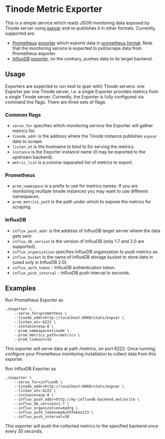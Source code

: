 # Tinode Metric Exporter

This is a simple service which reads JSON monitoring data exposed by Tinode server using [expvar](https://golang.org/pkg/expvar/) and re-publishes it in other formats.
Currently, supported are:
* [Prometheus](https://prometheus.io/) [exporter](https://prometheus.io/docs/instrumenting/exporters/) which exports data in [prometheus format](https://prometheus.io/docs/concepts/data_model/).
Note that the monitoring service is expected to pull/scrape data from Prometheus exporter.
* [InfluxDB](https://www.influxdata.com/) [exporter](https://docs.influxdata.com/influxdb/v1.7/tools/api/#write-http-endpoint), on the contrary, pushes data to its target backend.

## Usage

Exporters are expected to run next to (pair with) Tinode servers: one Exporter per one Tinode server, i.e. a single Exporter provides metrics from a single Tinode server.
Currently, the Exporter is fully configured via command line flags. There are three sets of flags:

### Common flags
* `serve_for` specifies which monitoring service the Exporter will gather metrics for.
* `tinode_addr` is the address where the Tinode instance publishes `expvar` data to scrape.
* `listen_at` is the hostname to bind to for serving the metrics.
* `instance` is the Exporter instance name (it may be exported to the upstream backend).
* `metric_list` is a comma-separated list of metrics to export.

### Prometheus
* `prom_namespace` is a prefix to use for metrics names. If you are monitoring multiple tinode instances you may want to use different namespaces.
* `prom_metrics_path` is the path under which to expose the metrics for scraping.

### InfluxDB
* `influx_push_addr` is the address of InfluxDB target server where the data gets sent.
* `influx_db_version` is the version of InfluxDB (only 1.7 and 2.0 are supported).
* `influx_organization` specifies InfluxDB organization to push metrics as.
* `influx_bucket` is the name of InfluxDB storage bucket to store data in (used only in InfluxDB 2.0).
* `influx_auth_token` - InfluxDB authentication token.
* `influx_push_interval` - InfluxDB push interval in seconds.

## Examples
Run Prometheus Exporter as
```
./exporter \
    --serve_for=prometheus \
    --tinode_addr=http://localhost:6060/stats/expvar \
    --listen_at=:6222 \
    --instance=exp-0 \
    --prom_namespace=tinode \
    --prom_metrics_path=/metrics \
    --prom_timeout=15
```

This exporter will serve data at path /metrics, on port 6222.
Once running, configure your Prometheus monitoring installation to collect data from this exporter.

Run InfluxDB Exporter as
```
./exporter \
    --serve_for=influxdb \
    --tinode_addr=http://localhost:6060/stats/expvar \
    --listen_at=:6222 \
    --instance=exp-0 \
    --influx_push_addr=http://my-influxdb-backend.net/write \
    --influx_db_version=1.7 \
    --influx_organization=myOrg \
    --influx_auth_token=myAuthToken123 \
    --influx_push_interval=30
```

This exporter will push the collected metrics to the specified backend once every 30 seconds.
